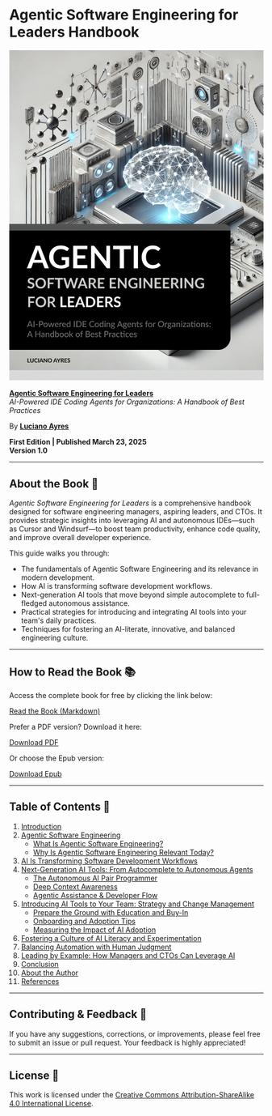 # Agentic Software Engineering for Leaders Handbook

![Book Cover](./images/agentic_software_engineering_for_leaders_book_cover.png)

**[Agentic Software Engineering for Leaders](./Agentic_Software_Engineering_for_Leaders.md)**  
_AI-Powered IDE Coding Agents for Organizations: A Handbook of Best Practices_

By **[Luciano Ayres](https://www.linkedin.com/in/lucianoayres)**

**First Edition | Published March 23, 2025**  
**Version 1.0**

---

## About the Book 📖

_Agentic Software Engineering for Leaders_ is a comprehensive handbook designed for software engineering managers, aspiring leaders, and CTOs. It provides strategic insights into leveraging AI and autonomous IDEs—such as Cursor and Windsurf—to boost team productivity, enhance code quality, and improve overall developer experience.

This guide walks you through:

- The fundamentals of Agentic Software Engineering and its relevance in modern development.
- How AI is transforming software development workflows.
- Next-generation AI tools that move beyond simple autocomplete to full-fledged autonomous assistance.
- Practical strategies for introducing and integrating AI tools into your team's daily practices.
- Techniques for fostering an AI-literate, innovative, and balanced engineering culture.

---

## How to Read the Book 📚

Access the complete book for free by clicking the link below:

[Read the Book (Markdown)](./Agentic_Software_Engineering_for_Leaders.md)

Prefer a PDF version? Download it here:

[Download PDF](./pdf/Agentic_Software_Engineering_for_Leaders_Handbook_by_Luciano_Ayres.pdf)

Or choose the Epub version:

[Download Epub](./epub/Agentic_Software_Engineering_for_Leaders_Handbook_by_Luciano_Ayres.epub)

---

## Table of Contents 📝

1. [Introduction](./Agentic_Software_Engineering_for_Leaders.md#introduction)
2. [Agentic Software Engineering](./Agentic_Software_Engineering_for_Leaders.md#agentic-software-engineering)
   - [What Is Agentic Software Engineering?](./Agentic_Software_Engineering_for_Leaders.md#what-is-agentic-software-engineering)
   - [Why Is Agentic Software Engineering Relevant Today?](./Agentic_Software_Engineering_for_Leaders.md#why-is-agentic-software-engineering-relevant-today)
3. [AI Is Transforming Software Development Workflows](./Agentic_Software_Engineering_for_Leaders.md#ai-is-transforming-software-development-workflows)
4. [Next-Generation AI Tools: From Autocomplete to Autonomous Agents](./Agentic_Software_Engineering_for_Leaders.md#next-generation-ai-tools-from-autocomplete-to-autonomous-agents)
   - [The Autonomous AI Pair Programmer](./Agentic_Software_Engineering_for_Leaders.md#the-autonomous-ai-pair-programmer)
   - [Deep Context Awareness](./Agentic_Software_Engineering_for_Leaders.md#deep-context-awareness)
   - [Agentic Assistance & Developer Flow](./Agentic_Software_Engineering_for_Leaders.md#agentic-assistance--developer-flow)
5. [Introducing AI Tools to Your Team: Strategy and Change Management](./Agentic_Software_Engineering_for_Leaders.md#introducing-ai-tools-to-your-team-strategy-and-change-management)
   - [Prepare the Ground with Education and Buy-In](./Agentic_Software_Engineering_for_Leaders.md#prepare-the-ground-with-education-and-buy-in)
   - [Onboarding and Adoption Tips](./Agentic_Software_Engineering_for_Leaders.md#onboarding-and-adoption-tips)
   - [Measuring the Impact of AI Adoption](./Agentic_Software_Engineering_for_Leaders.md#measuring-the-impact-of-ai-adoption)
6. [Fostering a Culture of AI Literacy and Experimentation](./Agentic_Software_Engineering_for_Leaders.md#fostering-a-culture-of-ai-literacy-and-experimentation)
7. [Balancing Automation with Human Judgment](./Agentic_Software_Engineering_for_Leaders.md#balancing-automation-with-human-judgment)
8. [Leading by Example: How Managers and CTOs Can Leverage AI](./Agentic_Software_Engineering_for_Leaders.md#leading-by-example-how-managers-and-ctos-can-leverage-ai)
9. [Conclusion](./Agentic_Software_Engineering_for_Leaders.md#conclusion)
10. [About the Author](./Agentic_Software_Engineering_for_Leaders.md#about-the-author)
11. [References](./Agentic_Software_Engineering_for_Leaders.md#references)

---

## Contributing & Feedback 🤝

If you have any suggestions, corrections, or improvements, please feel free to submit an issue or pull request. Your feedback is highly appreciated!

---

## License 📄

This work is licensed under the [Creative Commons Attribution-ShareAlike 4.0 International License](https://creativecommons.org/licenses/by-sa/4.0/).
